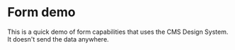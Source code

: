 # Form demo
This is a quick demo of form capabilities that uses the CMS Design System.
It doesn't send the data anywhere.
